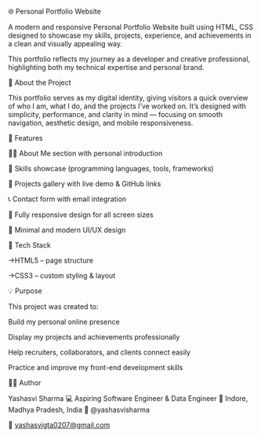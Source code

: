 🌐 Personal Portfolio Website

A modern and responsive Personal Portfolio Website built using HTML, CSS designed to showcase my skills, projects, experience, and achievements in a clean and visually appealing way.

This portfolio reflects my journey as a developer and creative professional, highlighting both my technical expertise and personal brand.

💼 About the Project

This portfolio serves as my digital identity, giving visitors a quick overview of who I am, what I do, and the projects I’ve worked on.
It’s designed with simplicity, performance, and clarity in mind — focusing on smooth navigation, aesthetic design, and mobile responsiveness.

🚀 Features

🧑‍💻 About Me section with personal introduction

🧰 Skills showcase (programming languages, tools, frameworks)

📂 Projects gallery with live demo & GitHub links

📞 Contact form with email integration

📱 Fully responsive design for all screen sizes

🎨 Minimal and modern UI/UX design

🧰 Tech Stack

->HTML5 – page structure

->CSS3 – custom styling & layout

💡 Purpose

This project was created to:

Build my personal online presence

Display my projects and achievements professionally

Help recruiters, collaborators, and clients connect easily

Practice and improve my front-end development skills

🧑‍🎨 Author

Yashasvi Sharma
💻 Aspiring Software Engineer & Data Engineer
📍 Indore, Madhya Pradesh, India
🔗 @yashasvisharma

📧 yashasvigta0207@gmail.com
